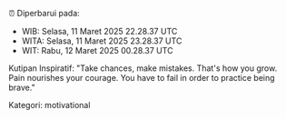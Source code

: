 ⏰ Diperbarui pada:
- WIB: Selasa, 11 Maret 2025 22.28.37 UTC
- WITA: Selasa, 11 Maret 2025 23.28.37 UTC
- WIT: Rabu, 12 Maret 2025 00.28.37 UTC

Kutipan Inspiratif:
"Take chances, make mistakes. That's how you grow. Pain nourishes your courage. You have to fail in order to practice being brave."


Kategori: motivational

